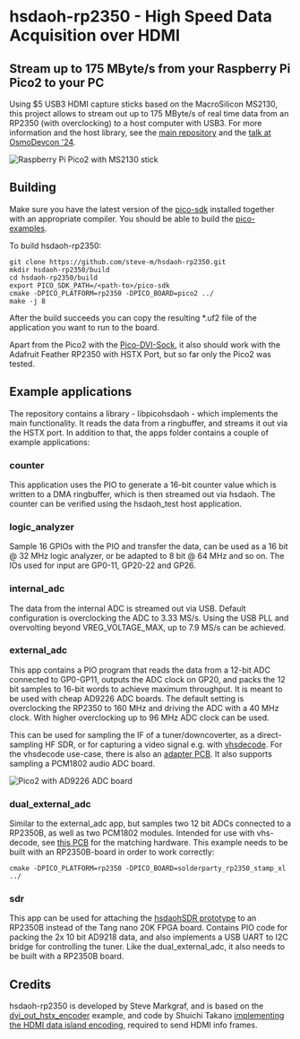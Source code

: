 # hsdaoh-rp2350 - High Speed Data Acquisition over HDMI
## Stream up to 175 MByte/s from your Raspberry Pi Pico2 to your PC

Using $5 USB3 HDMI capture sticks based on the MacroSilicon MS2130, this project allows to stream out up to 175 MByte/s of real time data from an RP2350 (with overclocking) to a host computer with USB3.
For more information and the host library, see the [main repository](https://github.com/steve-m/hsdaoh) and the [talk at OsmoDevcon '24](https://media.ccc.de/v/osmodevcon2024-200-low-cost-high-speed-data-acquisition-over-hdmi).

![Raspberry Pi Pico2 with MS2130 stick](https://steve-m.de/projects/hsdaoh/pico2_hsdaoh.jpg)

## Building

Make sure you have the latest version of the [pico-sdk](https://github.com/raspberrypi/pico-sdk) installed together with an appropriate compiler. You should be able to build the [pico-examples](https://github.com/raspberrypi/pico-examples).

To build hsdaoh-rp2350:

    git clone https://github.com/steve-m/hsdaoh-rp2350.git
    mkdir hsdaoh-rp2350/build
    cd hsdaoh-rp2350/build
    export PICO_SDK_PATH=/<path-to>/pico-sdk
    cmake -DPICO_PLATFORM=rp2350 -DPICO_BOARD=pico2 ../
    make -j 8

After the build succeeds you can copy the resulting *.uf2 file of the application you want to run to the board.

Apart from the Pico2 with the [Pico-DVI-Sock](https://github.com/Wren6991/Pico-DVI-Sock), it also should work with the Adafruit Feather RP2350 with HSTX Port, but so far only the Pico2 was tested.

## Example applications

The repository contains a library - libpicohsdaoh - which implements the main functionality. It reads the data from a ringbuffer, and streams it out via the HSTX port.
In addition to that, the apps folder contains a couple of example applications:

### counter

This application uses the PIO to generate a 16-bit counter value which is written to a DMA ringbuffer, which is then streamed out via hsdaoh. The counter can be verified using the hsdaoh_test host application.

### logic_analyzer

Sample 16 GPIOs with the PIO and transfer the data, can be used as a 16 bit @ 32 MHz logic analyzer, or be adapted to 8 bit @ 64 MHz and so on.
The IOs used for input are GP0-11, GP20-22 and GP26.

### internal_adc

The data from the internal ADC is streamed out via USB. Default configuration is overclocking the ADC to 3.33 MS/s. Using the USB PLL and overvolting beyond VREG_VOLTAGE_MAX, up to 7.9 MS/s can be achieved.

### external_adc

This app contains a PIO program that reads the data from a 12-bit ADC connected to GP0-GP11, outputs the ADC clock on GP20, and packs the 12 bit samples to 16-bit words to achieve maximum throughput.
It is meant to be used with cheap AD9226 ADC boards. The default setting is overclocking the RP2350 to 160 MHz and driving the ADC with a 40 MHz clock. With higher overclocking up to 96 MHz ADC clock can be used.

This can be used for sampling the IF of a tuner/downcoverter, as a direct-sampling HF SDR, or for capturing a video signal e.g. with [vhsdecode](https://github.com/oyvindln/vhs-decode).
For the vhsdecode use-case, there is also an [adapter PCB](https://github.com/Sev5000/Pico2_12bitADC_PCMAudio). It also supports sampling a PCM1802 audio ADC board.

![Pico2 with AD9226 ADC board](https://steve-m.de/projects/hsdaoh/rp2350_external_adc_rot.jpg)

### dual_external_adc

Similar to the external_adc app, but samples two 12 bit ADCs connected to a RP2350B, as well as two PCM1802 modules. Intended for use with vhs-decode, see [this PCB](https://github.com/Sev5000/RP2350B_DualADC_DualPCM) for the matching hardware.
This example needs to be built with an RP2350B-board in order to work correctly:

    cmake -DPICO_PLATFORM=rp2350 -DPICO_BOARD=solderparty_rp2350_stamp_xl ../

### sdr

This app can be used for attaching the [hsdaohSDR prototype](https://github.com/steve-m/hsdaohSDR) to an RP2350B instead of the Tang nano 20K FPGA board. Contains PIO code for packing the 2x 10 bit AD9218 data, and also implements a USB UART to I2C bridge for controlling the tuner. Like the dual_external_adc, it also needs to be built with a RP2350B board.

## Credits

hsdaoh-rp2350 is developed by Steve Markgraf, and is based on the [dvi_out_hstx_encoder](https://github.com/raspberrypi/pico-examples/tree/master/hstx/dvi_out_hstx_encoder) example, and code by Shuichi Takano [implementing the HDMI data island encoding](https://github.com/shuichitakano/pico_lib/blob/master/dvi/data_packet.cpp), required to send HDMI info frames.
